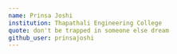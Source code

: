 ```yaml
---
name: Prinsa Joshi
institution: Thapathali Engineering College
quote: don't be trapped in someone else dream
github_user: prinsajoshi
---
```

